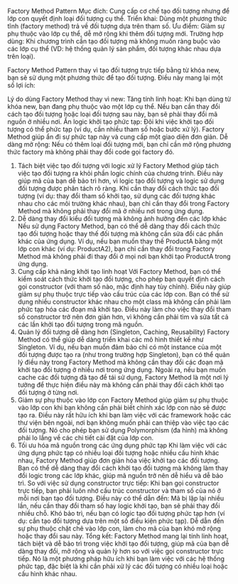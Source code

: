 Factory Method Pattern
   Mục đích: Cung cấp cơ chế tạo đối tượng nhưng để lớp con quyết định loại đối tượng cụ thể.
   Triển khai: Dùng một phương thức tĩnh (factory method) trả về đối tượng dựa trên tham số.
   Ưu điểm: Giảm sự phụ thuộc vào lớp cụ thể, dễ mở rộng khi thêm đối tượng mới.
   Trường hợp dùng: Khi chương trình cần tạo đối tượng mà không muốn ràng buộc vào các lớp cụ thể 
(VD: hệ thống quản lý sản phẩm, đối tượng khác nhau dựa trên loại).

Factory Method Pattern thay vì tạo đối tượng trực tiếp bằng từ khóa new, bạn sẽ sử dụng một phương thức để tạo đối tượng. Điều này mang lại một số lợi ích:

Lý do dùng Factory Method thay vì new:
Tăng tính linh hoạt: Khi bạn dùng từ khóa new, bạn đang phụ thuộc vào một lớp cụ thể. Nếu bạn cần thay đổi cách tạo đối tượng hoặc loại đối tượng sau này, bạn sẽ phải thay đổi mã nguồn ở nhiều nơi.
Ẩn logic khởi tạo phức tạp: Đôi khi việc khởi tạo đối tượng có thể phức tạp (ví dụ, cần nhiều tham số hoặc bước xử lý). Factory Method giúp ẩn đi sự phức tạp này và cung cấp một giao diện đơn giản.
Dễ dàng mở rộng: Nếu có thêm loại đối tượng mới, bạn chỉ cần mở rộng phương thức factory mà không phải thay đổi code gọi factory đó.

1. Tách biệt việc tạo đối tượng với logic xử lý
   Factory Method giúp tách việc tạo đối tượng ra khỏi phần logic chính của chương trình. Điều này giúp mã của bạn dễ bảo trì hơn, vì logic tạo đối tượng và logic sử dụng đối tượng được phân tách rõ ràng.
   Khi cần thay đổi cách thức tạo đối tượng (ví dụ: thay đổi tham số khởi tạo, sử dụng các đối tượng khác nhau cho các môi trường khác nhau), bạn chỉ cần thay đổi trong Factory Method mà không phải thay đổi mã ở nhiều nơi trong ứng dụng.
2. Dễ dàng thay đổi kiểu đối tượng mà không ảnh hưởng đến các lớp khác
   Nếu sử dụng Factory Method, bạn có thể dễ dàng thay đổi cách thức tạo đối tượng hoặc thay thế đối tượng mà không cần sửa đổi các phần khác của ứng dụng.
   Ví dụ, nếu bạn muốn thay thế ProductA bằng một lớp con khác (ví dụ: ProductA2), bạn chỉ cần thay đổi trong Factory Method mà không phải đi thay đổi ở mọi nơi bạn khởi tạo ProductA trong ứng dụng.
3. Cung cấp khả năng khởi tạo linh hoạt
   Với Factory Method, bạn có thể kiểm soát cách thức khởi tạo đối tượng, cho phép bạn quyết định cách gọi constructor (với tham số nào, mặc định hay tùy chỉnh). Điều này giúp giảm sự phụ thuộc trực tiếp vào cấu trúc của các lớp con.
   Bạn có thể sử dụng nhiều constructor khác nhau cho một class mà không cần phải làm phức tạp hóa các đoạn mã khởi tạo. Điều này làm cho việc thay đổi tham số constructor trở nên đơn giản hơn, vì không cần phải tìm và sửa tất cả các lần khởi tạo đối tượng trong mã nguồn.
4. Quản lý đối tượng dễ dàng hơn (Singleton, Caching, Reusability)
   Factory Method có thể giúp dễ dàng triển khai các mô hình thiết kế như Singleton. Ví dụ, nếu bạn muốn đảm bảo chỉ có một instance của một đối tượng được tạo ra (như trong trường hợp Singleton), bạn có thể quản lý điều này trong Factory Method mà không cần thay đổi các đoạn mã khởi tạo đối tượng ở nhiều nơi trong ứng dụng.
   Ngoài ra, nếu bạn muốn cache các đối tượng đã tạo để tái sử dụng, Factory Method là một nơi lý tưởng để thực hiện điều này mà không cần phải thay đổi cách khởi tạo đối tượng ở từng nơi.
5. Giảm sự phụ thuộc vào lớp con
   Factory Method giúp giảm sự phụ thuộc vào lớp con khi bạn không cần phải biết chính xác lớp con nào sẽ được tạo ra. Điều này rất hữu ích khi bạn làm việc với các framework hoặc các thư viện bên ngoài, nơi bạn không muốn phải can thiệp vào việc tạo các đối tượng.
   Nó cho phép bạn sử dụng Polymorphism (đa hình) mà không phải lo lắng về các chi tiết cài đặt của lớp con.
6. Tối ưu hóa mã nguồn trong các ứng dụng phức tạp
   Khi làm việc với các ứng dụng phức tạp có nhiều loại đối tượng hoặc nhiều cấu hình khác nhau, Factory Method giúp đơn giản hóa việc khởi tạo các đối tượng.
   Bạn có thể dễ dàng thay đổi cách khởi tạo đối tượng mà không làm thay đổi logic trong các lớp khác, giúp mã nguồn trở nên dễ hiểu và dễ bảo trì.
   So với việc sử dụng constructor trực tiếp:
   Khi bạn gọi constructor trực tiếp, bạn phải luôn nhớ cấu trúc constructor và tham số của nó ở mỗi nơi bạn tạo đối tượng. Điều này có thể dẫn đến:
   Mã bị lặp lại nhiều lần, nếu cần thay đổi tham số hay logic khởi tạo, bạn sẽ phải thay đổi nhiều chỗ.
   Khó bảo trì, nếu bạn có logic tạo đối tượng phức tạp hơn (ví dụ: cần tạo đối tượng dựa trên một số điều kiện phức tạp).
   Dễ dẫn đến sự phụ thuộc chặt chẽ vào lớp con, làm cho mã của bạn khó mở rộng hoặc thay đổi sau này.
   Tổng kết:
   Factory Method mang lại tính linh hoạt, tách biệt và dễ bảo trì trong việc khởi tạo đối tượng, giúp mã của bạn dễ dàng thay đổi, mở rộng và quản lý hơn so với việc gọi constructor trực tiếp. Nó là một phương pháp hữu ích khi bạn làm việc với các hệ thống phức tạp, đặc biệt là khi cần phải xử lý các đối tượng có nhiều loại hoặc cấu hình khác nhau.